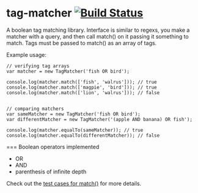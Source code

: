# tag-matcher [![Build Status](https://travis-ci.org/Colum-SMA-Dev/tag-matcher.svg?branch=master)](https://travis-ci.org/Colum-SMA-Dev/tag-matcher)
A boolean tag matching library.  Interface is similar to regexs, you make a matcher with a query, and then call match() on it passing it something to match.  Tags must be passed to match() as an array of tags.

Example usage:

```
// verifying tag arrays
var matcher = new TagMatcher('fish OR bird');

console.log(matcher.match(['fish', 'walrus'])); // true
console.log(matcher.match(['magpie', 'bird'])); // true
console.log(matcher.match(['lion', 'walrus'])); // false


// comparing matchers
var sameMatcher = new TagMatcher('fish OR bird');
var differentMatcher = new TagMatcher('(apple AND banana) OR fish');

console.log(matcher.equalTo(sameMatcher)); // true
console.log(matcher.equalTo(differentMatcher)); // false
```

=== Boolean operators implemented

- OR
- AND
- parenthesis of infinite depth

Check out the [test cases for match()](test/test-match.js) for more details.
